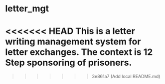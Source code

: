 # letter_mgt
<<<<<<< HEAD
This is a letter writing management system for letter exchanges. The context is 12 Step sponsoring of prisoners.
=======
>>>>>>> 3e861a7 (Add local README.md)
